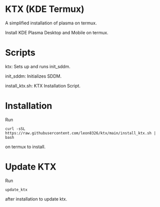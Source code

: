 # KTX (KDE Termux)
A simplified installation of plasma on termux.

Install KDE Plasma Desktop and Mobile on termux.
# Scripts
ktx: Sets up and runs init_sddm.

init_sddm: Initializes SDDM.

install_ktx.sh: KTX Installation Script.
# Installation
Run 

```
curl -sSL https://raw.githubusercontent.com/leon8326/ktx/main/install_ktx.sh | bash
```

on termux to install.
# Update KTX
Run

```
update_ktx
```

after installation to update ktx.
